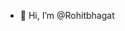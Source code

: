 - 👋 Hi, I’m @Rohitbhagat


<!---
Rohitbhagat-git/Rohitbhagat-git is a ✨ special ✨ repository because its `README.md` (this file) appears on your GitHub profile.
You can click the Preview link to take a look at your changes.
--->
